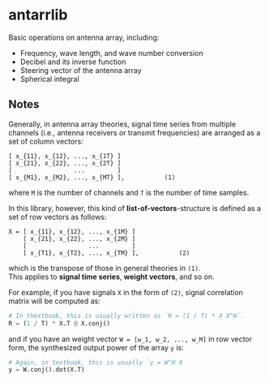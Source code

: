 # antarrlib

Basic operations on antenna array, including:

- Frequency, wave length, and wave number conversion
- Decibel and its inverse function
- Steering vector of the antenna array
- Spherical integral

## Notes

Generally, in antenna array theories, signal time series from multiple channels (i.e., antenna receivers or transmit frequencies) are arranged as a set of column vectors:
```
[ x_{11}, x_{12}, ..., x_{1T} ]
[ x_{21}, x_{22}, ..., x_{2T} ]
[                 ...         ]
[ x_{M1}, x_{M2}, ..., x_{MT} ],           (1)
```
where `M` is the number of channels and `T` is the number of time samples.

In this library, however, this kind of **list-of-vectors**-structure is defined as a set of row vectors as follows:
```
X = [ x_{11}, x_{12}, ..., x_{1M} ]
    [ x_{21}, x_{22}, ..., x_{2M} ]
    [                 ...         ]
    [ x_{T1}, x_{T2}, ..., x_{TM} ],           (2)
```
which is the transpose of those in general theories in `(1)`.  
This applies to **signal time series**, **weight vectors**, and so on.

For example, if you have signals `X` in the form of `(2)`, signal correlation matrix will be computed as:

```Python
# In thextbook, this is usually written as `R = (1 / T) * X X^H`.
R = (1 / T) * X.T @ X.conj()
```

and if you have an weight vector `W = [w_1, w_2, ..., w_M]` in row vector form, the synthesized output power of the array `y` is:

```Python
# Again, in textbook, this is usually `y = W^H X
y = W.conj().dot(X.T)
```
